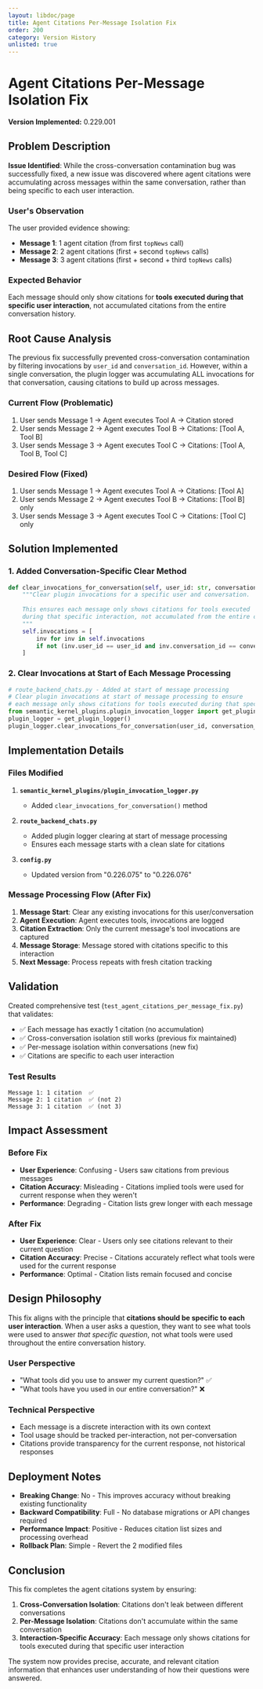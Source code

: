 ```yaml
---
layout: libdoc/page
title: Agent Citations Per-Message Isolation Fix
order: 200
category: Version History
unlisted: true
---
```


# Agent Citations Per-Message Isolation Fix

**Version Implemented:** 0.229.001

## Problem Description

**Issue Identified**: While the cross-conversation contamination bug was successfully fixed, a new issue was discovered where agent citations were accumulating across messages within the same conversation, rather than being specific to each user interaction.

### User's Observation
The user provided evidence showing:
- **Message 1**: 1 agent citation (from first `topNews` call)
- **Message 2**: 2 agent citations (first + second `topNews` calls) 
- **Message 3**: 3 agent citations (first + second + third `topNews` calls)

### Expected Behavior
Each message should only show citations for **tools executed during that specific user interaction**, not accumulated citations from the entire conversation history.

## Root Cause Analysis

The previous fix successfully prevented cross-conversation contamination by filtering invocations by `user_id` and `conversation_id`. However, within a single conversation, the plugin logger was accumulating ALL invocations for that conversation, causing citations to build up across messages.

### Current Flow (Problematic)
1. User sends Message 1 → Agent executes Tool A → Citation stored
2. User sends Message 2 → Agent executes Tool B → Citations: [Tool A, Tool B]
3. User sends Message 3 → Agent executes Tool C → Citations: [Tool A, Tool B, Tool C]

### Desired Flow (Fixed)
1. User sends Message 1 → Agent executes Tool A → Citations: [Tool A]
2. User sends Message 2 → Agent executes Tool B → Citations: [Tool B] only
3. User sends Message 3 → Agent executes Tool C → Citations: [Tool C] only

## Solution Implemented

### 1. Added Conversation-Specific Clear Method
```python
def clear_invocations_for_conversation(self, user_id: str, conversation_id: str):
    """Clear plugin invocations for a specific user and conversation.
    
    This ensures each message only shows citations for tools executed 
    during that specific interaction, not accumulated from the entire conversation.
    """
    self.invocations = [
        inv for inv in self.invocations 
        if not (inv.user_id == user_id and inv.conversation_id == conversation_id)
    ]
```

### 2. Clear Invocations at Start of Each Message Processing
```python
# route_backend_chats.py - Added at start of message processing
# Clear plugin invocations at start of message processing to ensure
# each message only shows citations for tools executed during that specific interaction
from semantic_kernel_plugins.plugin_invocation_logger import get_plugin_logger
plugin_logger = get_plugin_logger()
plugin_logger.clear_invocations_for_conversation(user_id, conversation_id)
```

## Implementation Details

### Files Modified

1. **`semantic_kernel_plugins/plugin_invocation_logger.py`**
   - Added `clear_invocations_for_conversation()` method

2. **`route_backend_chats.py`**
   - Added plugin logger clearing at start of message processing
   - Ensures each message starts with a clean slate for citations

3. **`config.py`**
   - Updated version from "0.226.075" to "0.226.076"

### Message Processing Flow (After Fix)

1. **Message Start**: Clear any existing invocations for this user/conversation
2. **Agent Execution**: Agent executes tools, invocations are logged
3. **Citation Extraction**: Only the current message's tool invocations are captured
4. **Message Storage**: Message stored with citations specific to this interaction
5. **Next Message**: Process repeats with fresh citation tracking

## Validation

Created comprehensive test (`test_agent_citations_per_message_fix.py`) that validates:
- ✅ Each message has exactly 1 citation (no accumulation)
- ✅ Cross-conversation isolation still works (previous fix maintained)
- ✅ Per-message isolation within conversations (new fix)
- ✅ Citations are specific to each user interaction

### Test Results
```
Message 1: 1 citation  ✅
Message 2: 1 citation  ✅ (not 2)
Message 3: 1 citation  ✅ (not 3)
```

## Impact Assessment

### Before Fix
- **User Experience**: Confusing - Users saw citations from previous messages
- **Citation Accuracy**: Misleading - Citations implied tools were used for current response when they weren't
- **Performance**: Degrading - Citation lists grew longer with each message

### After Fix  
- **User Experience**: Clear - Users only see citations relevant to their current question
- **Citation Accuracy**: Precise - Citations accurately reflect what tools were used for the current response
- **Performance**: Optimal - Citation lists remain focused and concise

## Design Philosophy

This fix aligns with the principle that **citations should be specific to each user interaction**. When a user asks a question, they want to see what tools were used to answer *that specific question*, not what tools were used throughout the entire conversation history.

### User Perspective
- "What tools did you use to answer my current question?" ✅
- "What tools have you used in our entire conversation?" ❌

### Technical Perspective
- Each message is a discrete interaction with its own context
- Tool usage should be tracked per-interaction, not per-conversation
- Citations provide transparency for the current response, not historical responses

## Deployment Notes

- **Breaking Change**: No - This improves accuracy without breaking existing functionality
- **Backward Compatibility**: Full - No database migrations or API changes required
- **Performance Impact**: Positive - Reduces citation list sizes and processing overhead
- **Rollback Plan**: Simple - Revert the 2 modified files

## Conclusion

This fix completes the agent citations system by ensuring:
1. **Cross-Conversation Isolation**: Citations don't leak between different conversations
2. **Per-Message Isolation**: Citations don't accumulate within the same conversation
3. **Interaction-Specific Accuracy**: Each message only shows citations for tools executed during that specific user interaction

The system now provides precise, accurate, and relevant citation information that enhances user understanding of how their questions were answered.
